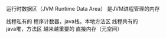 
运行时数据区（JVM Runtime Data Area）
是JVM进程管理的内存


线程私有的
    程序计数器，java栈，本地方法区
线程共有的        
    java堆，方法区
越来越重要的
    直接内存（元空间）
    
    
    
    
